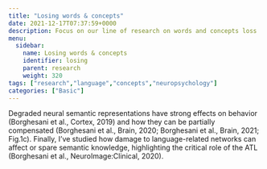 ```yaml
---
title: "Losing words & concepts"
date: 2021-12-17T07:37:59+0000
description: Focus on our line of research on words and concepts loss
menu:
  sidebar:
    name: Losing words & concepts
    identifier: losing
    parent: research
    weight: 320
tags: ["research","language","concepts","neuropsychology"]
categories: ["Basic"]
---
```


Degraded neural semantic representations have strong effects on behavior (Borghesani et al., Cortex, 2019) and how they can be partially compensated (Borghesani et al., Brain, 2020; Borghesani et al., Brain, 2021; Fig.1c). Finally, I’ve studied how damage to language-related networks can affect or spare semantic knowledge, highlighting the critical role of the ATL (Borghesani et al., NeuroImage:Clinical, 2020).
